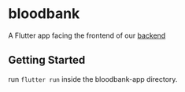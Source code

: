# bloodbank

A Flutter app facing the frontend of our [backend](https://github.com/flametron/Delhihacks-Bloodbankapp/tree/backend)

## Getting Started

run `flutter run` inside the bloodbank-app directory.
